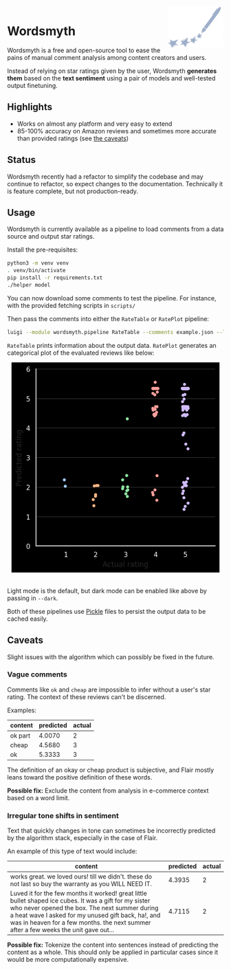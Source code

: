 <img src="./media/logo.svg" width=130 align=right />

# Wordsmyth

Wordsmyth is a free and open-source tool to ease the pains of manual comment analysis among content creators and users.

Instead of relying on star ratings given by the user, Wordsmyth **generates them** based on the **text sentiment** using a pair of models and well-tested output finetuning.

## Highlights

- Works on almost any platform and very easy to extend
- 85-100% accuracy on Amazon reviews and sometimes more accurate than provided ratings (see [the caveats](#caveats))

## Status

Wordsmyth recently had a refactor to simplify the codebase and may continue to refactor, so expect changes to the documentation. Technically it is feature complete, but not production-ready.

## Usage

Wordsmyth is currently available as a pipeline to load comments from a data source and output star ratings.

Install the pre-requisites:

```bash
python3 -m venv venv
. venv/bin/activate
pip install -r requirements.txt
./helper model
```

You can now download some comments to test the pipeline. For instance, with the provided fetching scripts in `scripts/`

Then pass the comments into either the `RateTable` or `RatePlot` pipeline:

```bash
luigi --module wordsmyth.pipeline RateTable --comments example.json --local-scheduler
```

`RateTable` prints information about the output data. `RatePlot` generates an categorical plot of the evaluated reviews like below:

<div align=center>
    <img src="./media/catplot.png" alt="Review plot">
</div><br>

Light mode is the default, but dark mode can be enabled like above by passing in `--dark`.

Both of these pipelines use [Pickle](https://docs.python.org/3/library/pickle.html) files to persist the output data to be cached easily.

## Caveats

Slight issues with the algorithm which can possibly be fixed in the future.

### Vague comments

Comments like `ok` and `cheap` are impossible to infer without a user's star rating. The context of these reviews can't be discerned.

Examples:

| content       | predicted     | actual |
| ------------- | ------------- | ------ |
| ok part       | 4.0070        | 2      |
| cheap         | 4.5680        | 3      |
| ok            | 5.3333        | 3      |

The definition of an okay or cheap product is subjective, and Flair mostly leans toward the positive definition of these words.

**Possible fix:** Exclude the content from analysis in e-commerce context based on a word limit.

### Irregular tone shifts in sentiment

Text that quickly changes in tone can sometimes be incorrectly predicted by the algorithm stack, especially in the case of Flair.

An example of this type of text would include:

| content       | predicted     | actual |
| ------------- | ------------- | ------ |
| works great. we loved ours! till we didn't. these do not last so buy the warranty as you WILL NEED IT. | 4.3935 | 2
| Luved it for the few months it worked! great little bullet shaped ice cubes. It was a gift for my sister who never opened the box. The next summer during a heat wave I asked for my unused gift back, ha!, and was in heaven for a few months. the next summer after a few weeks the unit gave out... | 4.7115 | 2 |

**Possible fix:** Tokenize the content into sentences instead of predicting the content as a whole. This should only be applied in particular cases since it would be more computationally expensive.
